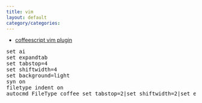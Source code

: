 ```yaml
---
title: vim
layout: default
category/categories: 
---
```


- [coffeescript vim plugin](https://github.com/kchmck/vim-coffee-script)

<pre>
set ai
set expandtab
set tabstop=4
set shiftwidth=4
set background=light
syn on
filetype indent on
autocmd FileType coffee set tabstop=2|set shiftwidth=2|set expandtab
</pre>
